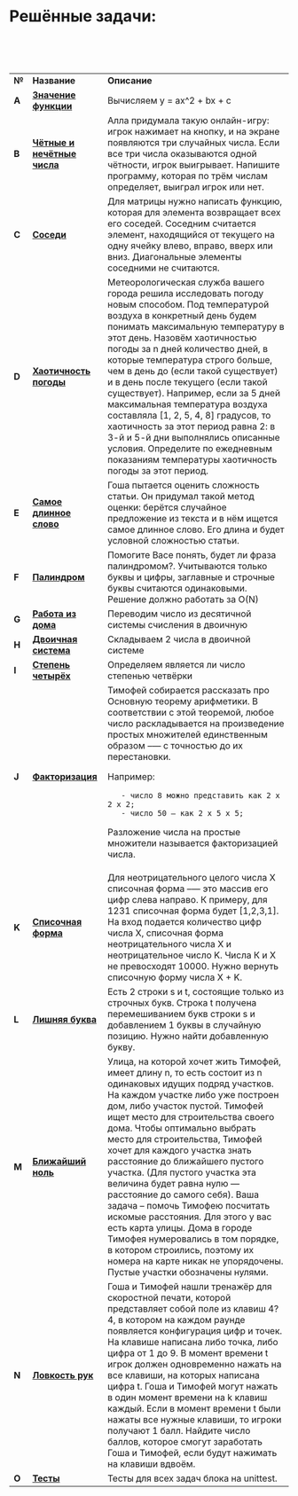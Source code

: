 <!DOCTYPE html>
<html>
 <head>
  <meta charset="utf-8">
 </head>
 <body>
  <h1>Решённые задачи:</h1>
   <table>
    <tr>
      <td><b>№</b></td>
      <td><b>Название</b></td>
      <td><b>Описание</b></td>
     </tr>
     <tr>
      <td><b>A</b></td>
      <td><a href="https://github.com/ilkaxd/Yandex-Practicum-Python-Developer/blob/main/4.%20Блок%20алгоритмов/1.%20Введение%20в%20алгоритмы/task_1.py" target="_blank"><b>Значение функции</b></a></td>
      <td>Вычисляем y = ax^2 + bx + c</td>
     </tr>
     <tr>
      <td><b>B</b></td>
      <td><a href="https://github.com/ilkaxd/Yandex-Practicum-Python-Developer/blob/main/4.%20Блок%20алгоритмов/1.%20Введение%20в%20алгоритмы/task_2.py" target="_blank"><b>Чётные и нечётные числа</b></a></td>
      <td>Алла придумала такую онлайн-игру: игрок нажимает на кнопку, и на экране
          появляются три случайных числа. Если все три числа оказываются одной
          чётности, игрок выигрывает. Напишите программу, которая по трём числам
          определяет, выиграл игрок или нет.</td>
     </tr>
     <tr>
      <td><b>C</b></td>
      <td><a href="https://github.com/ilkaxd/Yandex-Practicum-Python-Developer/blob/main/4.%20Блок%20алгоритмов/1.%20Введение%20в%20алгоритмы/task_3.py" target="_blank"><b>Соседи</b></a></td>
      <td>Для матрицы нужно написать функцию, которая для элемента возвращает
          всех его соседей. Соседним считается элемент, находящийся от текущего
          на одну ячейку влево, вправо, вверх или вниз. Диагональные элементы
          соседними не считаются.</td>
     </tr>
     <tr>
      <td><b>D</b></td>
      <td><a href="https://github.com/ilkaxd/Yandex-Practicum-Python-Developer/blob/main/4.%20Блок%20алгоритмов/1.%20Введение%20в%20алгоритмы/task_4.py" target="_blank"><b>Хаотичность погоды</b></a></td>
      <td>Метеорологическая служба вашего города решила исследовать
          погоду новым способом. Под температурой воздуха в конкретный
          день будем понимать максимальную температуру в этот день.
          Назовём хаотичностью погоды за n дней количество дней,
          в которые температура строго больше, чем в день до (если
          такой существует) и в день после текущего (если такой существует).
          Например, если за 5 дней максимальная температура воздуха составляла
          [1, 2, 5, 4, 8] градусов, то хаотичность за этот период равна
          2: в 3-й и 5-й дни выполнялись описанные условия.
          Определите по ежедневным показаниям температуры хаотичность погоды
          за этот период.</td>
     </tr>
     <tr>
      <td><b>E</b></td>
      <td><a href="https://github.com/ilkaxd/Yandex-Practicum-Python-Developer/blob/main/4.%20Блок%20алгоритмов/1.%20Введение%20в%20алгоритмы/task_5.py" target="_blank"><b>Самое длинное слово</b></a></td>
      <td>Гоша пытается оценить сложность статьи.
          Он придумал такой метод оценки: берётся случайное предложение
          из текста и в нём ищется самое длинное слово. Его длина и будет
          условной сложностью статьи.</td>
     </tr>     
     <tr>
      <td><b>F</b></td>
      <td><a href="https://github.com/ilkaxd/Yandex-Practicum-Python-Developer/blob/main/4.%20Блок%20алгоритмов/1.%20Введение%20в%20алгоритмы/task_6.py" target="_blank"><b>Палиндром</b></a></td>
      <td>Помогите Васе понять, будет ли фраза палиндромом?.
          Учитываются только буквы и цифры, заглавные и строчные
          буквы считаются одинаковыми. Решение должно работать за O(N)</td>
     </tr>     
     <tr>
      <td><b>G</b></td>
      <td><a href="https://github.com/ilkaxd/Yandex-Practicum-Python-Developer/blob/main/4.%20Блок%20алгоритмов/1.%20Введение%20в%20алгоритмы/task_7.py" target="_blank"><b>Работа из дома</b></a></td>
      <td>Переводим число из десятичной системы
          счисления в двоичную</td>
     </tr>     
     <tr>
      <td><b>H</b></td>
      <td><a href="https://github.com/ilkaxd/Yandex-Practicum-Python-Developer/blob/main/4.%20Блок%20алгоритмов/1.%20Введение%20в%20алгоритмы/task_8.py" target="_blank"><b>Двоичная система</b></a></td>
      <td>Складываем 2 числа в двоичной системе</td>
     </tr>     
     <tr>
      <td><b>I</b></td>
      <td><a href="https://github.com/ilkaxd/Yandex-Practicum-Python-Developer/blob/main/4.%20Блок%20алгоритмов/1.%20Введение%20в%20алгоритмы/task_9.py" target="_blank"><b>Степень четырёх</b></a></td>
      <td>Определяем является ли число степенью четвёрки</td>
     </tr>     
     <tr>
      <td><b>J</b></td>
      <td><a href="https://github.com/ilkaxd/Yandex-Practicum-Python-Developer/blob/main/4.%20Блок%20алгоритмов/1.%20Введение%20в%20алгоритмы/task_10.py" target="_blank"><b>Факторизация</b></a></td>
      <td>Тимофей собирается рассказать про Основную теорему арифметики.
В соответствии с этой теоремой, любое число раскладывается на
произведение простых множителей единственным образом –— с точностью
до их перестановки.

Например:
       
       - число 8 можно представить как 2 x 2 x 2;
       - число 50 – как 2 x 5 x 5;

Разложение числа на простые множители называется факторизацией числа.</td>
     </tr><tr>     
     <td><b>K</b></td>
      <td><a href="https://github.com/ilkaxd/Yandex-Practicum-Python-Developer/blob/main/4.%20Блок%20алгоритмов/1.%20Введение%20в%20алгоритмы/task_11.py" target="_blank"><b>Списочная форма</b></a></td>
      <td>Для неотрицательного целого числа X списочная форма –— это массив
          его цифр слева направо. К примеру, для 1231 списочная форма будет
          [1,2,3,1]. На вход подается количество цифр числа Х, списочная
          форма неотрицательного числа Х и неотрицательное число K.
          Числа К и Х не превосходят 10000.
          Нужно вернуть списочную форму числа X + K.</td>
     </tr>     
     <tr>
      <td><b>L</b></td>
      <td><a href="https://github.com/ilkaxd/Yandex-Practicum-Python-Developer/blob/main/4.%20Блок%20алгоритмов/1.%20Введение%20в%20алгоритмы/task_12.py" target="_blank"><b>Лишняя буква</b></a></td>
      <td>Есть 2 строки s и t, состоящие только из строчных букв.
          Строка t получена перемешиванием букв строки s и добавлением 1
          буквы в случайную позицию. Нужно найти добавленную букву.</td>
     </tr>     
     <tr>
      <td><b>M</b></td>
      <td><a href="https://github.com/ilkaxd/Yandex-Practicum-Python-Developer/blob/main/4.%20Блок%20алгоритмов/1.%20Введение%20в%20алгоритмы/final_1.py" target="_blank"><b>Ближайший ноль</b></a></td>
      <td>Улица, на которой хочет жить Тимофей, имеет длину n,
          то есть состоит из n одинаковых идущих подряд участков.
          На каждом участке либо уже построен дом, либо участок пустой.
          Тимофей ищет место для строительства своего дома.
          Чтобы оптимально выбрать место для строительства,
          Тимофей хочет для каждого участка знать расстояние до
          ближайшего пустого участка. (Для пустого участка эта величина
          будет равна нулю — расстояние до самого себя).
          Ваша задача – помочь Тимофею посчитать искомые расстояния.
          Для этого у вас есть карта улицы. Дома в городе Тимофея
          нумеровались в том порядке, в котором строились, поэтому их
          номера на карте никак не упорядочены. Пустые участки обозначены
          нулями.</td>
     </tr>
     <tr>
      <td><b>N</b></td>
      <td><a href="https://github.com/ilkaxd/Yandex-Practicum-Python-Developer/blob/main/4.%20Блок%20алгоритмов/1.%20Введение%20в%20алгоритмы/final_2.py" target="_blank"><b>Ловкость рук</b></a></td>
      <td>Гоша и Тимофей нашли тренажёр для скоростной
          печати, которой представляет собой
          поле из клавиш 4?4, в котором на каждом раунде появляется
          конфигурация цифр и точек. На клавише написана либо точка,
          либо цифра от 1 до 9. В момент времени t игрок должен
          одновременно нажать на все клавиши, на которых написана цифра t.
          Гоша и Тимофей могут нажать в один момент времени на k клавиш каждый.
          Если в момент времени t были нажаты все нужные клавиши, то игроки
          получают 1 балл. Найдите число баллов, которое смогут заработать
          Гоша и Тимофей, если будут нажимать на клавиши вдвоём.</td>
     </tr>
     <tr>
      <td><b>O</b></td>
      <td><a href="https://github.com/ilkaxd/Yandex-Practicum-Python-Developer/blob/main/4.%20Блок%20алгоритмов/1.%20Введение%20в%20алгоритмы/tests.py" target="_blank"><b>Тесты</b></a></td>
      <td>Тесты для всех задач блока на unittest.</td>
     </tr>
   </table>
 </body>
</html>
